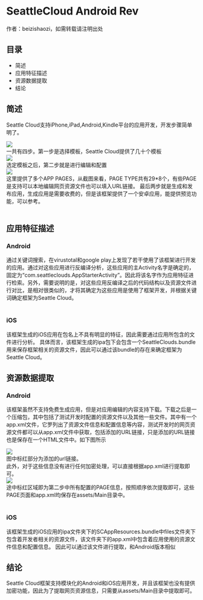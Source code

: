 # SeattleCloud Android Rev
作者：beizishaozi，如需转载请注明出处
## 目录
+ 简述
+ 应用特征描述
+ 资源数据提取
+ 结论

## 简述
Seattle Cloud支持iPhone,iPad,Android,Kindle平台的应用开发，开发步骤简单明了。
<div align=left><img src="./image/SeattleCloud/seattlecloud_developstep.png"/></div>
一共有四步。第一步是选择模板，Seattle Cloud提供了几十个模板
<div align=left><img src="./image/SeattleCloud/seattlecloud_muban.png"/></div>
选定模板之后，第二步就是进行编辑和配置
<div align=left><img src="./image/SeattleCloud/seattlecloud_pages.png"/></div>
这里提供了多个APP PAGES，从截图来看，PAGE TYPE共有29*8个，有些PAGE是支持可以本地编辑网页资源文件也可以填入URL链接。
最后两步就是生成和发布应用，生成应用是需要收费的，但是该框架提供了一个安卓应用，能提供预览功能，可以参考。<br><br>

## 应用特征描述
### Android
通过关键词搜索，在virustotal和google play上发现了若干使用了该框架进行开发的应用。通过对这些应用进行反编译分析，这些应用的主Activity名字是确定的，固定为“com.seattleclouds.AppStarterActivity”。因此将该名字作为应用特征进行检索。另外，需要说明的是，对这些应用反编译之后的代码结构以及资源文件进行对比，是相对很类似的，才将其确定为这些应用是使用了框架开发，并根据关键词确定框架为Seattle Cloud。<br><br>

### iOS
该框架生成的iOS应用在包名上不具有明显的特征，因此需要通过应用所包含的文件进行分析。
具体而言，该框架生成的ipa包下会包含一个SeattleClouds.bundle用来保存框架相关的资源文件，因此可以通过该bundle的存在来确定框架为Seattle Cloud。

## 资源数据提取
### Android
该框架虽然不支持免费生成应用，但是对应用编辑的内容支持下载。下载之后是一个压缩包，其中包括了测试开发时配置的资源文件以及其他一些文件。其中有一个app.xml文件，它罗列出了资源文件信息和配置信息等内容，测试开发时的网页资源文件都可以从app.xml文件中获取，包括添加的URL链接，只是添加的URL链接也是保存在一个HTML文件中。如下图所示
<div align=left><img src="./image/SeattleCloud/seattlecloud_url.png"/></div>
图中标红部分为添加的url链接。
<br>
此外，对于这些信息没有进行任何加密处理，可以直接根据app.xml进行提取即可。
<div align=left><img src="./image/SeattleCloud/seattlecloud_appxml.png"/></div>
途中标红区域即为第二步中所有配置的PAGE信息，按照顺序依次提取即可，这些PAGE页面和app.xml均保存在assets/Main目录中。<br><br>

### iOS
该框架生成的iOS应用的ipa文件夹下的SCAppResources.bundle中files文件夹下包含着开发者相关的资源文件，该文件夹下的app.xml中包含着应用使用的资源文件信息和配置信息。
因此可以通过该文件进行提取，和Android版本相似

## 结论
Seattle Cloud框架支持模块化的Android和iOS应用开发，并且该框架也没有提供加密功能，因此为了提取网页资源信息，只需要从assets/Main目录中提取即可。
